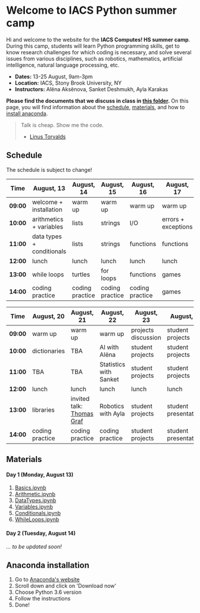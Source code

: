 # Welcome to IACS Python summer camp

Hi and welcome to the website for the **IACS Computes! HS summer camp**. During this camp, students will learn Python programming skills, get to know research challenges for which coding is necessary, and solve several issues from various disciplines, such as robotics, mathematics, artificial intelligence, natural language processing, etc.

- **Dates:** 13-25 August, 9am-3pm
- **Location:** IACS, Stony Brook University, NY
- **Instructors:** Alëna Aksënova, Sanket Deshmukh, Ayla Karakas

**Please find the documents that we discuss in class in [this folder](https://github.com/loisetoil/IACS_computes_2018).**
On this page, you will find information about the [schedule](#schedule), [materials](#materials), and how to [install anaconda](#anaconda-installation).

> Talk is cheap. Show me the code.
> - [Linus Torvalds](https://en.wikipedia.org/wiki/Linus_Torvalds)


## Schedule

The schedule is subject to change!

Time | August, 13 | August, 14 | August, 15 | August, 16 | August, 17
---------- | ---------- | ---------- | ---------- | ---------- | ----------
**09:00** | welcome + installation | warm up | warm up | warm up | warm up
**10:00** | arithmetics + variables | lists | strings | I/O | errors + exceptions
**11:00** | data types + conditionals | lists | strings | functions | functions
**12:00** | lunch | lunch | lunch | lunch | lunch
**13:00** | while loops | turtles | for loops | functions | games
**14:00** | coding practice | coding practice | coding practice | coding practice | games

Time | August, 20 | August, 21 | August, 22 | August, 23 | August, 24
---------- | ---------- | ---------- | ---------- | ---------- | ----------
**09:00** | warm up | warm up | warm up | projects discussion | student projects
**10:00** | dictionaries | TBA | AI with Alëna | student projects | student projects
**11:00** | TBA | TBA | Statistics with Sanket | student projects | student projects
**12:00** | lunch | lunch | lunch | lunch | lunch
**13:00** | libraries | invited talk: [Thomas Graf](http://thomasgraf.net/) | Robotics with Ayla | student projects | student presentations
**14:00** | coding practice | coding practice | coding practice | student projects | student presentations


## Materials
#### Day 1 (Monday, August 13)
1. [Basics.ipynb](https://github.com/loisetoil/IACS_computes_2018/tree/master/jupyter_notebooks/day%201/Basics.ipynb)
2. [Arithmetic.ipynb](https://github.com/loisetoil/IACS_computes_2018/tree/master/jupyter_notebooks/day%201/Arithmetic.ipynb)
3. [DataTypes.ipynb](https://github.com/loisetoil/IACS_computes_2018/tree/master/jupyter_notebooks/day%201/DataTypes.ipynb)
4. [Variables.ipynb](https://github.com/loisetoil/IACS_computes_2018/tree/master/jupyter_notebooks/day%201/Variables.ipynb)
5. [Conditionals.ipynb](https://github.com/loisetoil/IACS_computes_2018/tree/master/jupyter_notebooks/day%201/Conditionals.ipynb)
6. [WhileLoops.ipynb](https://github.com/loisetoil/IACS_computes_2018/tree/master/jupyter_notebooks/day%201/WhileLoops.ipynb)

#### Day 2 (Tuesday, August 14)
*... to be updated soon!*

## Anaconda installation

1. Go to [Anaconda's website](https://www.anaconda.com/)
2. Scroll down and click on 'Download now'
3. Choose Python 3.6 version
4. Follow the instructions
5. Done!
